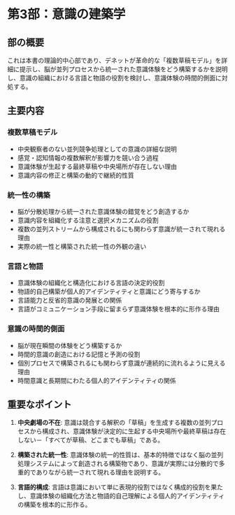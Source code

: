 # 第3部：意識の建築学

## 部の概要
これは本書の理論的中心部であり、デネットが革命的な「複数草稿モデル」を詳細に提示し、脳が並列プロセスから統一された意識体験をどう構築するかを説明し、意識の組織における言語と物語の役割を検討し、意識体験の時間的側面に対処する。

## 主要内容

### 複数草稿モデル
- 中央観察者のない並列競争処理としての意識の詳細な説明
- 感覚・認知情報の複数解釈が影響力を競い合う過程
- 意識体験が生起する最終草稿や中央場所が存在しない理由
- 意識内容の修正と構築の動的で継続的性質

### 統一性の構築
- 脳が分散処理から統一された意識体験の錯覚をどう創造するか
- 意識内容を組織化する注意と選択メカニズムの役割
- 複数の並列ストリームから構成されるにも関わらず意識が統一されて現れる理由
- 実際の統一性と構築された統一性の外観の違い

### 言語と物語
- 意識体験の組織化と構造化における言語の決定的役割
- 物語的自己構築が個人的アイデンティティと意識にどう寄与するか
- 言語能力と反省的意識の発展との関係
- 言語がコミュニケーション手段に留まらず意識体験を根本的に形作る理由

### 意識の時間的側面
- 脳が現在瞬間の体験をどう構築するか
- 時間的意識の創造における記憶と予測の役割
- 個別プロセスで構築されるにも関わらず意識が連続的に流れるように見える理由
- 時間意識と長期間にわたる個人的アイデンティティの関係

## 重要なポイント

1. **中央劇場の不在**: 意識は競合する解釈の「草稿」を生成する複数の並列プロセスから構成され、意識体験が決定的に生起する中央場所や最終草稿は存在しない－「すべてが草稿、どこまでも草稿」である。

2. **構築された統一性**: 意識体験の統一的性質は、基本的特徴ではなく脳の並列処理システムによって創造される構築物であり、意識が実際には分散的で多重的でありながら統一されて現れる理由を説明する。

3. **言語的構成**: 言語は意識において単に表現的役割ではなく構成的役割を果たし、意識体験の組織化方法と物語的自己理解による個人的アイデンティティの構築を根本的に形作る。